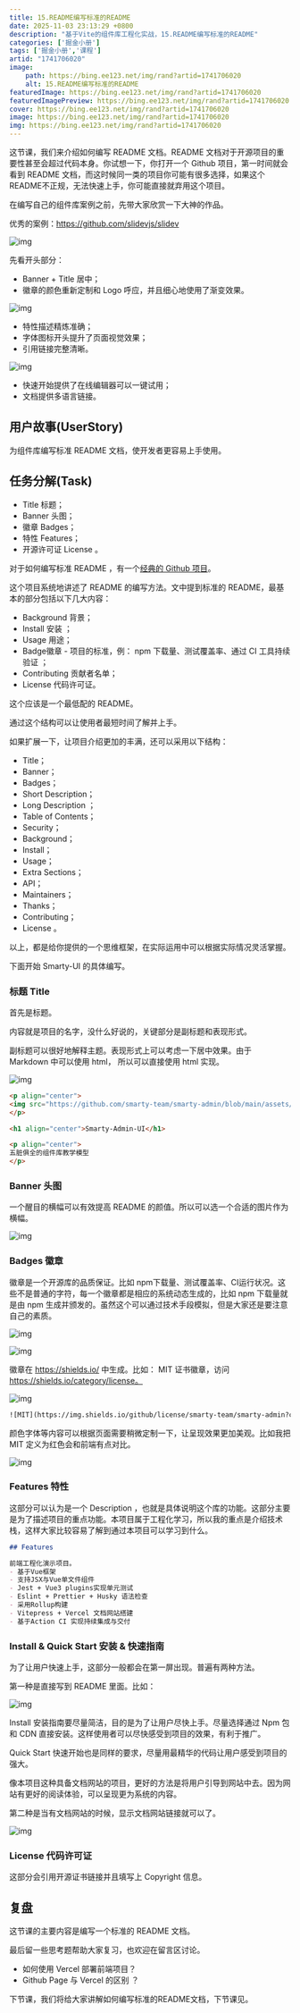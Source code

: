 ```yaml
---
title: 15.README编写标准的README
date: 2025-11-03 23:13:29 +0800
description: "基于Vite的组件库工程化实战，15.README编写标准的README"
categories: ['掘金小册']
tags: ['掘金小册','课程']
artid: "1741706020"
image:
    path: https://bing.ee123.net/img/rand?artid=1741706020
    alt: 15.README编写标准的README
featuredImage: https://bing.ee123.net/img/rand?artid=1741706020
featuredImagePreview: https://bing.ee123.net/img/rand?artid=1741706020
cover: https://bing.ee123.net/img/rand?artid=1741706020
image: https://bing.ee123.net/img/rand?artid=1741706020
img: https://bing.ee123.net/img/rand?artid=1741706020
---
```


这节课，我们来介绍如何编写 README 文档。README 文档对于开源项目的重要性甚至会超过代码本身。你试想一下，你打开一个 Github 项目，第一时间就会看到 README 文档，而这时候同一类的项目你可能有很多选择，如果这个README不正规，无法快速上手，你可能直接就弃用这个项目。

在编写自己的组件库案例之前，先带大家欣赏一下大神的作品。

优秀的案例：https://github.com/slidevjs/slidev

![img](https://p3-juejin.byteimg.com/tos-cn-i-k3u1fbpfcp/71b9b54fd5a54d9fa85e5b97278a200f~tplv-k3u1fbpfcp-zoom-1.image)

先看开头部分：

- Banner + Title 居中；
- 徽章的颜色重新定制和 Logo 呼应，并且细心地使用了渐变效果。

![img](https://p3-juejin.byteimg.com/tos-cn-i-k3u1fbpfcp/ebc503f3f3284a2bb25d050dfa5622e9~tplv-k3u1fbpfcp-zoom-1.image)

- 特性描述精炼准确；
- 字体图标开头提升了页面视觉效果；
- 引用链接完整清晰。

![img](https://p3-juejin.byteimg.com/tos-cn-i-k3u1fbpfcp/e1ffbf69f0a54116a84b95ac6f052105~tplv-k3u1fbpfcp-zoom-1.image)

- 快速开始提供了在线编辑器可以一键试用；
- 文档提供多语言链接。

## 用户故事(UserStory)

为组件库编写标准 README 文档，使开发者更容易上手使用。

## 任务分解(Task)

- Title 标题；
- Banner 头图；
- 徽章 Badges；
- 特性 Features；
- 开源许可证 License 。

对于如何编写标准 README ，有一个[经典的 Github 项目](https://github.com/RichardLitt/standard-readme)。

这个项目系统地讲述了 README 的编写方法。文中提到标准的 README，最基本的部分包括以下几大内容：

- Background 背景；
- Install 安装 ；
- Usage 用途；
- Badge徽章 - 项目的标准，例： npm 下载量、测试覆盖率、通过 CI 工具持续验证 ；
- Contributing 贡献者名单；
- License  代码许可证。

这个应该是一个最低配的 README。

通过这个结构可以让使用者最短时间了解并上手。

如果扩展一下，让项目介绍更加的丰满，还可以采用以下结构：

- Title；
- Banner；
- Badges；
- Short Description；
- Long Description ；
- Table of Contents；
- Security；
- Background；
- Install；
- Usage；
- Extra Sections；
- API；
- Maintainers；
- Thanks；
- Contributing；
- License 。

以上，都是给你提供的一个思维框架，在实际运用中可以根据实际情况灵活掌握。

下面开始 Smarty-UI 的具体编写。

### 标题 Title

首先是标题。

内容就是项目的名字，没什么好说的，关键部分是副标题和表现形式。

副标题可以很好地解释主题。表现形式上可以考虑一下居中效果。由于 Markdown 中可以使用 html， 所以可以直接使用 html 实现。

![img](https://p3-juejin.byteimg.com/tos-cn-i-k3u1fbpfcp/2330846c6b234ac1931811345b2390ac~tplv-k3u1fbpfcp-zoom-1.image)

```HTML
<p align="center">
<img src="https://github.com/smarty-team/smarty-admin/blob/main/assets/logo.jpeg" style="width:200px;" />
</p>

<h1 align="center">Smarty-Admin-UI</h1>

<p align="center">
五脏俱全的组件库教学模型
</p>
```

### Banner 头图

一个醒目的横幅可以有效提高 README 的颜值。所以可以选一个合适的图片作为横幅。

![img](https://p3-juejin.byteimg.com/tos-cn-i-k3u1fbpfcp/390c29a627e545efba79517ba8b1674f~tplv-k3u1fbpfcp-zoom-1.image)

### Badges 徽章

徽章是一个开源库的品质保证。比如 npm下载量、测试覆盖率、CI运行状况。这些不是普通的字符，每一个徽章都是相应的系统动态生成的，比如 npm 下载量就是由 npm 生成并颁发的。虽然这个可以通过技术手段模拟，但是大家还是要注意自己的素质。

![img](https://p3-juejin.byteimg.com/tos-cn-i-k3u1fbpfcp/092e93a4566a4ed68533ebb9e543204f~tplv-k3u1fbpfcp-zoom-1.image)

![img](https://p3-juejin.byteimg.com/tos-cn-i-k3u1fbpfcp/6ad4b82b363348239a74e0d3918ce5fb~tplv-k3u1fbpfcp-zoom-1.image)

徽章在 https://shields.io/ 中生成。比如： MIT 证书徽章，访问 https://shields.io/category/license。

![img](https://p3-juejin.byteimg.com/tos-cn-i-k3u1fbpfcp/d78cb8f1907e48da80088597a6cfc753~tplv-k3u1fbpfcp-zoom-1.image)

```HTML
![MIT](https://img.shields.io/github/license/smarty-team/smarty-admin?color=red)
```

颜色字体等内容可以根据页面需要稍微定制一下，让呈现效果更加美观。比如我把 MIT 定义为红色会和前端有点对比。

![img](https://p3-juejin.byteimg.com/tos-cn-i-k3u1fbpfcp/89dacfad73764b7790598fbd84eb46b8~tplv-k3u1fbpfcp-zoom-1.image)

### Features 特性

这部分可以认为是一个 Description ，也就是具体说明这个库的功能。这部分主要是为了描述项目的重点功能。本项目属于工程化学习，所以我的重点是介绍技术栈，这样大家比较容易了解到通过本项目可以学习到什么。

```Markdown
## Features

前端工程化演示项目。
- 基于Vue框架
- 支持JSX与Vue单文件组件
- Jest + Vue3 plugins实现单元测试
- Eslint + Prettier + Husky 语法检查
- 采用Rollup构建
- Vitepress + Vercel 文档网站搭建
- 基于Action CI 实现持续集成与交付
```

### Install & Quick Start 安装 & 快速指南

为了让用户快速上手，这部分一般都会在第一屏出现。普遍有两种方法。

第一种是直接写到 README 里面。比如：

![img](https://p3-juejin.byteimg.com/tos-cn-i-k3u1fbpfcp/93fd42826fce4c92ab2eacb6f032c1d1~tplv-k3u1fbpfcp-zoom-1.image)

Install 安装指南要尽量简洁，目的是为了让用户尽快上手。尽量选择通过 Npm 包和 CDN 直接安装。这样使用者可以尽快感受到项目的效果，有利于推广。

Quick Start 快速开始也是同样的要求，尽量用最精华的代码让用户感受到项目的强大。

像本项目这种具备文档网站的项目，更好的方法是将用户引导到网站中去。因为网站有更好的阅读体验，可以呈现更为系统的内容。

第二种是当有文档网站的时候，显示文档网站链接就可以了。

![img](https://p3-juejin.byteimg.com/tos-cn-i-k3u1fbpfcp/56f972de40d9418db6b2a72eeca792ff~tplv-k3u1fbpfcp-zoom-1.image)

### License  代码许可证

这部分会引用开源证书链接并且填写上 Copyright 信息。

## 复盘

这节课的主要内容是编写一个标准的 README 文档。

最后留一些思考题帮助大家复习，也欢迎在留言区讨论。

- 如何使用 Vercel 部署前端项目？
- Github Page 与 Vercel 的区别 ？

下节课，我们将给大家讲解如何编写标准的README文档，下节课见。